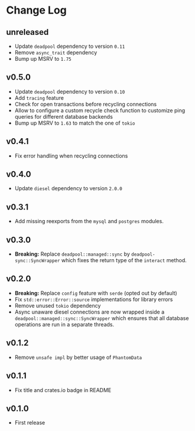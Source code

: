 # Change Log

## unreleased

* Update `deadpool` dependency to version `0.11`
* Remove `async_trait` dependency
* Bump up MSRV to `1.75`

## v0.5.0

* Update `deadpool` dependency to version `0.10`
* Add `tracing` feature
* Check for open transactions before recycling connections
* Allow to configure a custom recycle check function to customize ping queries for different database backends
* Bump up MSRV to `1.63` to match the one of `tokio`

## v0.4.1

* Fix error handling when recycling connections

## v0.4.0

* Update `diesel` dependency to version `2.0.0`

## v0.3.1

* Add missing reexports from the `mysql` and `postgres` modules.

## v0.3.0

* __Breaking:__ Replace `deadpool::managed::sync` by
  `deadpool-sync::SyncWrapper` which fixes the return type
  of the `interact` method.

## v0.2.0

* __Breaking:__ Replace `config` feature with `serde` (opted out by default)
* Fix `std::error::Error::source` implementations for library errors
* Remove unused `tokio` dependency
* Async unaware diesel connections are now wrapped inside
  a `deadpool::managed::sync::SyncWrapper` which ensures that
  all database operations are run in a separate threads.

## v0.1.2

* Remove `unsafe impl` by better usage of `PhantomData`

## v0.1.1

* Fix title and crates.io badge in README

## v0.1.0

* First release

